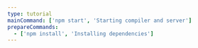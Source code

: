```yaml
---
type: tutorial
mainCommand: ['npm start', 'Starting compiler and server']
prepareCommands:
  - ['npm install', 'Installing dependencies']
---
```

